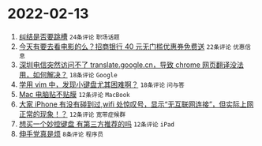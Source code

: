# 2022-02-13

1. [纠结是否要跳槽](https://www.v2ex.com/t/833515) `24条评论` `职场话题`
1. [今天有要去看电影的么？招商银行 40 元无门槛优惠券免费送](https://www.v2ex.com/t/833512) `22条评论` `优惠信息`
1. [深圳电信突然访问不了 translate.google.cn，导致 chrome 网页翻译没法用，如何解决？](https://www.v2ex.com/t/833520) `18条评论` `Google`
1. [学用 vim 中，发现小键盘尤其困难啊？](https://www.v2ex.com/t/833502) `18条评论` `问与答`
1. [Mac 电脑贴不贴膜](https://www.v2ex.com/t/833518) `12条评论` `MacBook`
1. [大家 iPhone 有没有碰到过,wifi 处惊叹号，显示“无互联网连接”，但实际上网正常的现象！？](https://www.v2ex.com/t/833516) `12条评论` `宽带症候群`
1. [想买一个妙控键盘 有第三方推荐的吗](https://www.v2ex.com/t/833504) `12条评论` `iPad`
1. [伸手党真是烦](https://www.v2ex.com/t/833524) `8条评论` `程序员`
